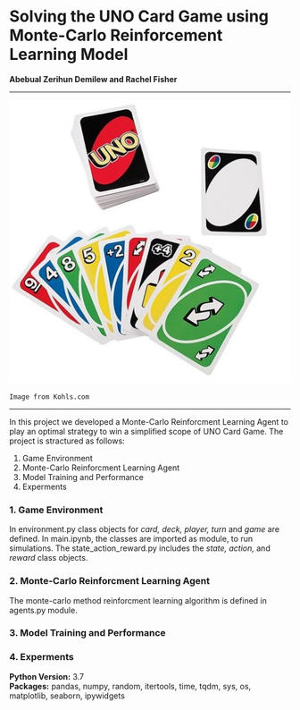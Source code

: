 # Solving the UNO Card Game using Monte-Carlo Reinforcement Learning Model
**Abebual Zerihun Demilew and Rachel Fisher**

***
<p align="center">

![UNO Card Game](https://github.com/abebual/monte-carlo-reinforcement-learning-model/blob/main/uno.jpg) 
    </p>
`Image from Kohls.com`

***

In this project we developed a Monte-Carlo Reinforcment Learning Agent to play an optimal strategy to win a simplified scope of UNO Card Game. The project is stractured as follows:
1. Game Environment 
2. Monte-Carlo Reinforcment Learning Agent 
3. Model Training and Performance 
4. Experments 


### 1. Game Environment 
In environment.py class objects for <i>card, deck, player, turn</i> and <i>game</i> are defined. In main.ipynb, the classes are imported as module, to run simulations. The state_action_reward.py includes the <i>state, action, </i> and <i>reward</i> class objects. 

### 2. Monte-Carlo Reinforcment Learning Agent 
The monte-carlo method reinforcment learning algorithm is defined in agents.py module. 

### 3. Model Training and Performance 

### 4. Experments 

**Python Version:** 3.7  
**Packages:** pandas, numpy, random, itertools, time, tqdm, sys, os, matplotlib, seaborn, ipywidgets
